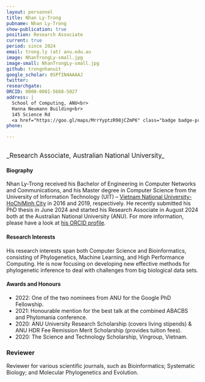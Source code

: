 ```yaml
---
layout: personnel
title: Nhan Ly-Trong
pubname: Nhan Ly-Trong
show-publication: true
position: Research Associate
current: true
period: since 2024
email: trong.ly (at) anu.edu.au
image: NhanTrongLy-small.jpg
image-small: NhanTrongLy-small.jpg
github: trongnhanuit
google_scholar: 0SPfIN4AAAAJ
twitter: 
researchgate: 
ORCID: 0000-0001-5668-5027
address: |
  School of Computing, ANU<br>
  Hanna Neumann Building<br>
  145 Science Rd
  <a href="https://goo.gl/maps/MrrYyptzR98jCZmP6" class="badge badge-primary"><i class="fa fa-map-marker"></i> map</a><br>
phone: 

---
```


<br>
<big>_Research Associate, Australian National University_</big>


#### Biography

Nhan Ly-Trong received his Bachelor of Engineering in Computer Networks and Communications, and his Master degree in Computer Science from the University of Information Technology (UIT) – [Vietnam National University-HoChiMinh City](https://vnuhcm.edu.vn) in 2016 and 2019, respectively. He recently submitted his PhD thesis in June 2024 and started his Research Associate in August 2024 both at the Australian National University (ANU). For more information, please have a look at [his ORCID profile](https://orcid.org/0000-0001-5668-5027). 

#### Research Interests

His research interests span both Computer Science and Bioinformatics, consisting of Phylogenetics, Machine Learning, and High Performance Computing. He is now focusing on developing new effective methods for phylogenetic inference to deal with challenges from big biological data sets.

#### Awards and Honours

* 2022: One of the two nominees from ANU for the Google PhD Fellowship.
* 2021: Honourable mention for the best talk at the combined ABACBS and Phylomania conference.
* 2020: ANU University Research Scholarship (covers living stipends) & ANU HDR Fee Remission Merit Scholarship (provides tuition fees).
* 2020: The Science and Technology Scholarship, Vingroup, Vietnam.

### Reviewer

Reviewer for various scientific journals, such as Bioinformatics; Systematic Biology; and Molecular Phylogenetics and Evolution.
